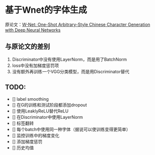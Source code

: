 # 基于Wnet的字体生成

原论文：[W-Net: One-Shot Arbitrary-Style Chinese Character Generation with Deep Neural Networks](https://www.researchgate.net/publication/329007858_W-Net_One-Shot_Arbitrary-Style_Chinese_Character_Generation_with_Deep_Neural_Networks_25th_International_Conference_ICONIP_2018_Siem_Reap_Cambodia_December_13-16_2018_Proceedings_Part_V)


与原论文的差别
---

1. Discriminator中没有使用LayerNorm，而是用了BatchNorm
2. loss中没有加梯度惩罚项
3. 没有额外再训练一个VGG分类模型，而是用Discriminator替代

TODO:
---

- [] label smoothing
- [] 在G的训练和测试阶段都添加dropout
- [] 使用LeaklyReLU替代ReLU
- [] 在Discriminator中使用LayerNorm
- [] 标签翻转
- [] 每个batch中使用同一种字体（据说可以使训练变得更简单）
- [] 监控训练中的梯度变化
- [] 添加梯度惩罚
- [] 历史均值